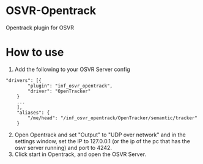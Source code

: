 # OSVR-Opentrack
Opentrack plugin for OSVR

# How to use
1. Add the following to your OSVR Server config
```
"drivers": [{
		"plugin": "inf_osvr_opentrack",
		"driver": "OpenTracker"
	}
	...
	],
	"aliases": {
		"/me/head": "/inf_osvr_opentrack/OpenTracker/semantic/tracker"
	}
```

2. Open Opentrack and set "Output" to "UDP over network" and in the settings window, set the IP to 127.0.0.1 (or the ip of the pc that has the osvr server running) and port to 4242.
3. Click start in Opentrack, and open the OSVR Server.